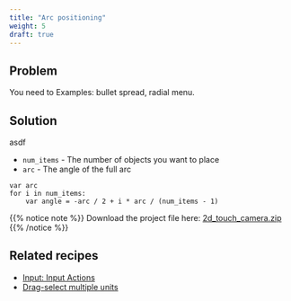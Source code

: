 ```yaml
---
title: "Arc positioning"
weight: 5
draft: true
---
```


## Problem

You need to Examples: bullet spread, radial menu.

## Solution

asdf

* `num_items` - The number of objects you want to place
* `arc` - The angle of the full arc


```gdscript
var arc
for i in num_items:
    var angle = -arc / 2 + i * arc / (num_items - 1)
```


{{% notice note %}}
Download the project file here: [2d_touch_camera.zip](/godot_recipes/files/2d_touch_camera.zip)
{{% /notice %}}

## Related recipes

- [Input: Input Actions](/godot_recipes/input/input_actions/)
- [Drag-select multiple units](/godot_recipes/input/multi_unit_select/)

<!-- #### Like video?

{{< youtube -jRMhJSwd-Xw >}} -->
